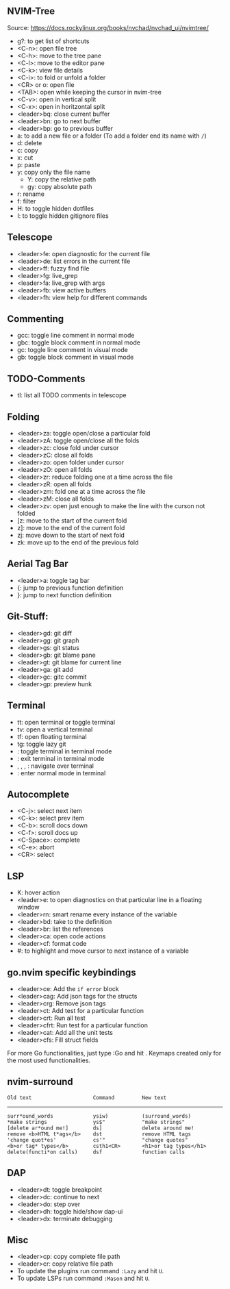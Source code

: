 ## NVIM-Tree
Source: https://docs.rockylinux.org/books/nvchad/nvchad_ui/nvimtree/
- g?: to get list of shortcuts
- \<C-n\>: open file tree
- \<C-h\>: move to the tree pane
- \<C-l\>: move to the editor pane
- \<C-k\>: view file details
- \<C-i\>: to fold or unfold a folder
- \<CR\> or o: open file
- \<TAB\>: open while keeping the cursor in nvim-tree
- \<C-v\>: open in vertical split
- \<C-x\>: open in horitzontal split
- \<leader\>bq: close current buffer
- \<leader\>bn: go to next buffer
- \<leader\>bp: go to previous buffer
- a: to add a new file or a folder (To add a folder end its name with `/`)
- d: delete
- c: copy
- x: cut
- p: paste
- y: copy only the file name
    - Y: copy the relative path
    - gy: copy absolute path
- r: rename
- f: filter
- H: to toggle hidden dotfiles
- I: to toggle hidden gitignore files

## Telescope
- \<leader\>fe: open diagnostic for the current file
- \<leader\>de: list errors in the current file
- \<leader\>ff: fuzzy find file
- \<leader\>fg: live_grep
- \<leader\>fa: live_grep with args
- \<leader\>fb: view active buffers
- \<leader\>fh: view help for different commands

## Commenting
- gcc: toggle line comment in normal mode
- gbc: toggle block comment in normal mode
- gc: toggle line comment in visual mode
- gb: toggle block comment in visual mode

## TODO-Comments
- <leader>tl: list all TODO comments in telescope

## Folding
- \<leader\>za: toggle open/close a particular fold
- \<leader\>zA: toggle open/close all the folds
- \<leader\>zc: close fold under cursor
- \<leader\>zC: close all folds
- \<leader\>zo: open folder under cursor
- \<leader\>zO: open all folds
- \<leader\>zr: reduce folding one at a time across the file
- \<leader\>zR: open all folds
- \<leader\>zm: fold one at a time across the file
- \<leader\>zM: close all folds
- \<leader\>zv: open just enough to make the line with the curson not folded
- [z: move to the start of the current fold
- z]: move to the end of the current fold
- zj: move down to the start of next fold
- zk: move up to the end of the previous fold

## Aerial Tag Bar
- \<leader\>a: toggle tag bar
- \{: jump to previous function definition
- \}: jump to next function definition

## Git-Stuff:
- \<leader\>gd: git diff
- \<leader\>gg: git graph
- \<leader\>gs: git status
- \<leader\>gb: git blame pane
- \<leader\>gt: git blame for current line
- \<leader\>ga: git add
- \<leader\>gc: gitc commit
- \<leader\>gp: preview hunk

## Terminal
- <leader>tt: open terminal or toggle terminal
- <leader>tv: open a vertical terminal
- <leader>tf: open floating terminal
- <leader>tg: toggle lazy git
- <C-t>: toggle terminal in terminal mode
- <C-q>: exit terminal in terminal mode
- <C-h>, <C-k>, <C-l>, <C-j>: navigate over terminal
- <C-w>: enter normal mode in terminal

## Autocomplete
- \<C-j\>: select next item
- \<C-k\>: select prev item
- \<C-b\>: scroll docs down
- \<C-f\>: scroll docs up
- \<C-Space\>: complete
- \<C-e\>: abort
- \<CR\>: select

## LSP
- K: hover action
- \<leader\>e: to open diagnostics on that particular line in a floating window
- \<leader\>rn: smart rename every instance of the variable
- \<leader\>bd: take to the definition
- \<leader\>br: list the references
- \<leader\>ca: open code actions
- \<leader\>cf: format code 
- \#: to highlight and move cursor to next instance of a variable

## go.nvim specific keybindings
- \<leader\>ce: Add the `if error` block
- \<leader\>cag: Add json tags for the structs
- \<leader\>crg: Remove json tags
- \<leader\>ct: Add test for a particular function
- \<leader\>crt: Run all test
- \<leader\>cfrt: Run test for a particular function
- \<leader\>cat: Add all the unit tests
- \<leader\>cfs: Fill struct fields

For more Go functionalities, just type :Go and hit <Tab>.
Keymaps created only for the most used functionalities.

## nvim-surround
    Old text                    Command         New text
--------------------------------------------------------------------------------
    surr*ound_words             ysiw)           (surround_words)
    *make strings               ys$"            "make strings"
    [delete ar*ound me!]        ds]             delete around me!
    remove <b>HTML t*ags</b>    dst             remove HTML tags
    'change quot*es'            cs'"            "change quotes"
    <b>or tag* types</b>        csth1<CR>       <h1>or tag types</h1>
    delete(functi*on calls)     dsf             function calls

## DAP
- \<leader\>dt: toggle breakpoint
- \<leader\>dc: continue to next
- \<leader\>do: step over
- \<leader\>dh: toggle hide/show dap-ui
- \<leader\>dx: terminate debugging

## Misc
- \<leader\>cp: copy complete file path
- \<leader\>cr: copy relative file path
- To update the plugins run command `:Lazy` and hit `U`.
- To update LSPs run command `:Mason` and hit `U`.
